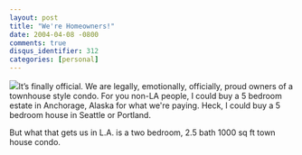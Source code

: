 ```yaml
---
layout: post
title: "We're Homeowners!"
date: 2004-04-08 -0800
comments: true
disqus_identifier: 312
categories: [personal]
---
```

![](/images/igloo.jpg)It’s finally official. We are legally,
emotionally, officially, proud owners of a townhouse style condo. For
you non-LA people, I could buy a 5 bedroom estate in Anchorage, Alaska
for what we're paying. Heck, I could buy a 5 bedroom house in Seattle or
Portland.

But what that gets us in L.A. is a two bedroom, 2.5 bath 1000 sq ft town
house condo.

